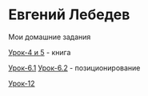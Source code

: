 # Евгений Лебедев
Мои домашние задания

[Урок-4 и 5](https://codepen.io/Evgen50/pen/OxNvge) - книга

[Урок-6.1](https://codepen.io/Evgen50/pen/rGMZrd) [Урок-6.2](https://codepen.io/Evgen50/pen/wrzROz) - позиционирование

[Урок-12](https://bro50.github.io/lesson_12/)
